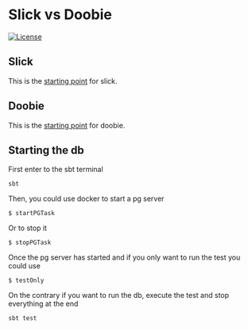 Slick vs Doobie
==========
[![License][license-badge]][license-url]


## Slick
This is the [starting point](https://github.com/fagossa/xke-slick_doobie/tree/master/src/main/scala/com/xebia/slick) for slick.

## Doobie
This is the [starting point](https://github.com/fagossa/xke-slick_doobie/tree/master/src/main/scala/com/xebia/doobie) for doobie.

## Starting the db
First enter to the sbt terminal
```
sbt
```

Then, you could use docker to start a pg server
```
$ startPGTask 
```
Or to stop it

```
$ stopPGTask 
```

Once the pg server has started and if you only want to run the test you could use

```
$ testOnly
```

On the contrary if you want to run the db, execute the test and stop everything at the end

```
sbt test
```

[license-badge]: https://img.shields.io/badge/License-Apache%202.0-blue.svg?style=flat-square
[license-url]: LICENSE

